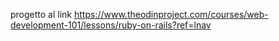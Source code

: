 progetto al link https://www.theodinproject.com/courses/web-development-101/lessons/ruby-on-rails?ref=lnav
